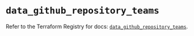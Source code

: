 # `data_github_repository_teams`

Refer to the Terraform Registry for docs: [`data_github_repository_teams`](https://registry.terraform.io/providers/integrations/github/6.2.0/docs/data-sources/repository_teams).
